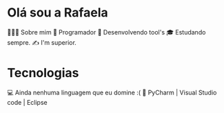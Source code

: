 # Olá sou a Rafaela

👨🏻‍💻 Sobre mim
🔭   Programador
🤔   Desenvolvendo tool's
🎓   Estudando sempre.
✍️   I'm superior.

# Tecnologias

💻   Ainda nenhuma linguagem que eu domine :(
🔧  PyCharm | Visual Studio code | Eclipse

